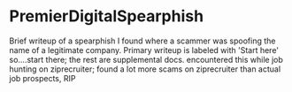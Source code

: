 # PremierDigitalSpearphish
Brief writeup of a spearphish I found where a scammer was spoofing the name of a legitimate company.
Primary writeup is labeled with 'Start here' so....start there; the rest are supplemental docs. 
encountered this while job hunting on ziprecruiter; found a lot more scams on ziprecruiter than actual job prospects, RIP
